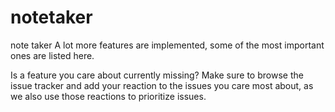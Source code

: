 # notetaker
note taker
A lot more features are implemented, some of the most important ones are listed here.

Is a feature you care about currently missing? Make sure to browse the issue tracker and add your reaction to the issues you care most about, as we also use those reactions to prioritize issues.